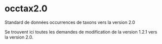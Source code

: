 # occtax2.0
Standard de données occurrences de taxons vers la version 2.0

Se trouvent ici toutes les demandes de modification de la version 1.2.1 vers la version 2.0.
